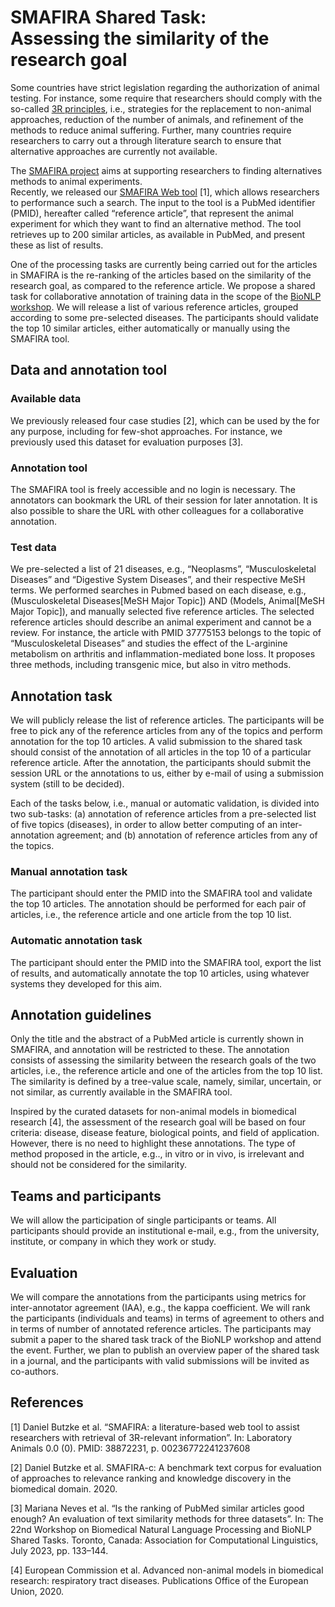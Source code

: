 # SMAFIRA Shared Task: <br> Assessing the similarity of the research goal

Some countries have strict legislation regarding the authorization of animal testing. 
  For instance,   some require that researchers should comply with the so-called 
  [3R principles](https://caat.jhsph.edu/the-principles-of-humane-experimental-technique/), 
  i.e., strategies for   the replacement to non-animal approaches, reduction of the number of animals, 
  and refinement of the methods to reduce animal suffering. 
  Further, many countries require researchers   to carry out a through literature search to ensure that 
  alternative approaches are currently not available.

The [SMAFIRA project](https://www.bf3r.de/en/smafira___artificial_intelligence_for_finding_alternative_methods-297876.html)
  aims at supporting researchers to finding alternatives methods to animal experiments.  
  Recently, we released our [SMAFIRA Web tool](https://smafira.bf3r.de/) [1], which allows 
  researchers to performance such a search.
  The input to the tool is a PubMed identifier (PMID), hereafter called “reference article”, 
  that represent the animal experiment for which they want to find an alternative method. 
  The tool retrieves up to 200 similar articles, as available in PubMed, and present these as list of results. 

One of the processing tasks are currently being carried out for the articles in SMAFIRA is the re-ranking 
  of the articles based on the similarity of the research goal, as compared to the reference article. 
  We propose a shared task for collaborative annotation of training data in the scope of the 
  [BioNLP workshop](https://aclweb.org/aclwiki/BioNLP_Workshop).
  We will release a list of various reference articles, grouped according to some pre-selected diseases. 
  The participants should validate the top 10 similar articles, either automatically or manually using the SMAFIRA tool.

## Data and annotation tool

### Available data
  
We previously released four case studies [2], which can be used by the for any purpose, 
including for few-shot approaches. For instance, we previously used this dataset for evaluation purposes [3].

### Annotation tool

The SMAFIRA tool is freely accessible and no login is necessary. 
The annotators can bookmark the URL of their session for later annotation. 
It is also possible to share the URL with other colleagues for a collaborative annotation.

### Test data

We pre-selected a list of 21 diseases, e.g., “Neoplasms”, “Musculoskeletal Diseases” and 
“Digestive System Diseases”, and their respective MeSH terms. 
We performed searches in Pubmed based on each disease, e.g., (Musculoskeletal Diseases[MeSH Major Topic]) 
AND (Models, Animal[MeSH Major Topic]), and manually selected five reference articles. 
The selected reference articles should describe an animal experiment and cannot be a review. 
For instance, the article with PMID 37775153 belongs to the topic of “Musculoskeletal Diseases” and 
studies the effect of the L-arginine metabolism on arthritis and inflammation-mediated bone loss. 
It proposes three methods, including transgenic mice, but also in vitro methods.

## Annotation task

We will publicly release the list of reference articles. 
The participants will be free to pick any of the reference articles from any of the topics 
and perform annotation for the top 10 articles. 
A valid submission to the shared task should consist of the annotation of all articles in the 
top 10 of a particular reference article. 
After the annotation, the participants should submit the session URL or the annotations to us, 
either by e-mail of using a submission system (still to be decided).

Each of the tasks below, i.e., manual or automatic validation, is divided into two sub-tasks: 
(a) annotation of reference articles from a pre-selected list of five topics (diseases), in order 
to allow better computing of an inter-annotation agreement; and 
(b) annotation of reference articles from any of the topics.

### Manual annotation task

The participant should enter the PMID into the SMAFIRA tool and validate the top 10 articles. 
The annotation should be performed for each pair of articles, i.e., the reference article and one article from the top 10 list.

### Automatic annotation task

The participant should enter the PMID into the SMAFIRA tool, export the list of results, and automatically 
annotate the top 10 articles, using whatever systems they developed for this aim.

## Annotation guidelines

Only the title and the abstract of a PubMed article is currently shown in SMAFIRA, and annotation 
will be restricted to these. 
The annotation consists of assessing the similarity between the research goals of the two articles, 
i.e., the reference article and one of the articles from the top 10 list. 
The similarity is defined by a tree-value scale, namely, similar, uncertain, or not similar, 
as currently available in the SMAFIRA tool. 

Inspired by the curated datasets for non-animal models in biomedical research [4], the assessment of 
the research goal will be based on four criteria: disease, disease feature, biological points, 
and field of application. However, there is no need to highlight these annotations. 
The type of method proposed in the article, e.g.., in vitro or in vivo, is irrelevant and should 
not be considered for the similarity.

## Teams and participants

We will allow the participation of single participants or teams. 
All participants should provide an institutional e-mail, e.g., from the university, institute, 
or company in which they work or study.

## Evaluation

We will compare the annotations from the participants using metrics for inter-annotator agreement (IAA), 
e.g., the kappa coefficient. We will rank the participants (individuals and teams) in terms of 
agreement to others and in terms of number of annotated reference articles. 
The participants may submit a paper to the shared task track of the BioNLP workshop and attend the event. 
Further, we plan to publish an overview paper of the shared task in a journal, and the participants 
with valid submissions will be invited as co-authors.
  
## References
  
[1] Daniel Butzke et al. “SMAFIRA: a literature-based web tool to assist researchers with retrieval of 3R-relevant information”. 
  In: Laboratory Animals 0.0 (0). PMID: 38872231, p. 00236772241237608

[2] Daniel Butzke et al. SMAFIRA-c: A benchmark text corpus for evaluation of approaches to relevance ranking 
    and knowledge discovery in the biomedical domain. 2020.</p>
    
[3] Mariana Neves et al. “Is the ranking of PubMed similar articles good enough? An evaluation of text similarity 
    methods for three datasets”. In: The 22nd Workshop on Biomedical Natural Language Processing and BioNLP Shared Tasks. 
    Toronto, Canada: Association for Computational Linguistics, July 2023, pp. 133–144.

[4] European Commission et al. Advanced non-animal models in biomedical research: respiratory tract diseases. 
    Publications Office of the European Union, 2020.

